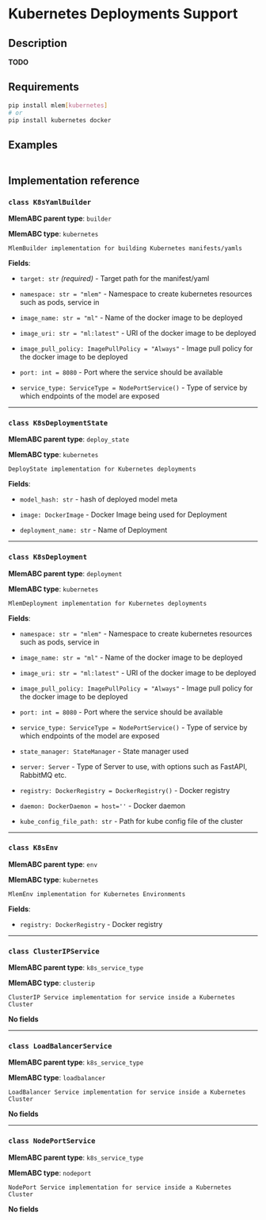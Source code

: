 # Kubernetes Deployments Support

## Description

**TODO**

## Requirements

```bash
pip install mlem[kubernetes]
# or
pip install kubernetes docker
```

## Examples

```python

```

## Implementation reference

### `class K8sYamlBuilder`

**MlemABC parent type**: `builder`

**MlemABC type**: `kubernetes`

    MlemBuilder implementation for building Kubernetes manifests/yamls

**Fields**:

- `target: str` _(required)_ - Target path for the manifest/yaml

- `namespace: str = "mlem"` - Namespace to create kubernetes resources such as
  pods, service in

- `image_name: str = "ml"` - Name of the docker image to be deployed

- `image_uri: str = "ml:latest"` - URI of the docker image to be deployed

- `image_pull_policy: ImagePullPolicy = "Always"` - Image pull policy for the
  docker image to be deployed

- `port: int = 8080` - Port where the service should be available

- `service_type: ServiceType = NodePortService()` - Type of service by which
  endpoints of the model are exposed

---

### `class K8sDeploymentState`

**MlemABC parent type**: `deploy_state`

**MlemABC type**: `kubernetes`

    DeployState implementation for Kubernetes deployments

**Fields**:

- `model_hash: str` - hash of deployed model meta

- `image: DockerImage` - Docker Image being used for Deployment

- `deployment_name: str` - Name of Deployment

---

### `class K8sDeployment`

**MlemABC parent type**: `deployment`

**MlemABC type**: `kubernetes`

    MlemDeployment implementation for Kubernetes deployments

**Fields**:

- `namespace: str = "mlem"` - Namespace to create kubernetes resources such as
  pods, service in

- `image_name: str = "ml"` - Name of the docker image to be deployed

- `image_uri: str = "ml:latest"` - URI of the docker image to be deployed

- `image_pull_policy: ImagePullPolicy = "Always"` - Image pull policy for the
  docker image to be deployed

- `port: int = 8080` - Port where the service should be available

- `service_type: ServiceType = NodePortService()` - Type of service by which
  endpoints of the model are exposed

- `state_manager: StateManager` - State manager used

- `server: Server` - Type of Server to use, with options such as FastAPI,
  RabbitMQ etc.

- `registry: DockerRegistry = DockerRegistry()` - Docker registry

- `daemon: DockerDaemon = host=''` - Docker daemon

- `kube_config_file_path: str` - Path for kube config file of the cluster

---

### `class K8sEnv`

**MlemABC parent type**: `env`

**MlemABC type**: `kubernetes`

    MlemEnv implementation for Kubernetes Environments

**Fields**:

- `registry: DockerRegistry` - Docker registry

---

### `class ClusterIPService`

**MlemABC parent type**: `k8s_service_type`

**MlemABC type**: `clusterip`

    ClusterIP Service implementation for service inside a Kubernetes
    Cluster

**No fields**

---

### `class LoadBalancerService`

**MlemABC parent type**: `k8s_service_type`

**MlemABC type**: `loadbalancer`

    LoadBalancer Service implementation for service inside a Kubernetes
    Cluster

**No fields**

---

### `class NodePortService`

**MlemABC parent type**: `k8s_service_type`

**MlemABC type**: `nodeport`

    NodePort Service implementation for service inside a Kubernetes Cluster

**No fields**
